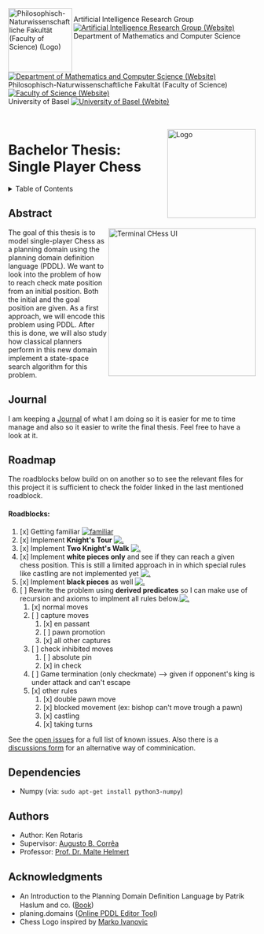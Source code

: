 <img width="130" align="left" src="https://webmo.ch/wp-content/uploads/2022/03/csm_fakulogo_372ebdb784-2.png" alt="Philosophisch-Naturwissenschaftliche Fakultät (Faculty of Science) (Logo)">

Artificial Intelligence Research Group [![Artificial Intelligence Research Group (Website)](https://webmo.ch/wp-content/uploads/2022/03/External_Link_Logo.png)][AI Group]<br>
Department of Mathematics and Computer Science [![Department of Mathematics and Computer Science (Website)](https://webmo.ch/wp-content/uploads/2022/03/External_Link_Logo.png)][dmi]<br>
Philosophisch-Naturwissenschaftliche Fakultät (Faculty of Science) [![Faculty of Science (Website)](https://webmo.ch/wp-content/uploads/2022/03/External_Link_Logo.png)][philnat]<br>
University of Basel [![University of Basel (Webite)](https://webmo.ch/wp-content/uploads/2022/03/External_Link_Logo.png)][unibas]<br><br><br>

<img width="180" align="right" src="https://webmo.ch/wp-content/uploads/2022/03/logo-4-1.png" alt="Logo">

# Bachelor Thesis: Single Player Chess
<!-- TABLE OF CONTENTS -->
<details>
  <summary>Table of Contents</summary>
  <ol>
    <li><a href="#abstract">Abstract</a></li>
    <li><a href="#journal">Journal</a></li>
    <li><a href="#roadmap">Roadmap</a></li>
    <li><a href="#authors">Authors</a></li>
    <li><a href="#acknowledgments">Acknowledgments</a></li>
  </ol>
</details>

<!-- Abstract -->
## Abstract
<img width="300" align="right" src="https://webmo.ch/wp-content/uploads/2022/03/Screenshot-from-2022-03-04-15-52-21.png" alt="Terminal CHess UI">
The goal of this thesis is to model single-player Chess as a planning domain using the planning domain definition language (PDDL). We want to look into the problem of how to reach check mate position from an initial position. Both the initial and the goal position are given. As a first approach, we will encode this problem using PDDL. After this is done, we will also study how classical planners perform in this new domain implement a state-space search algorithm for this problem. 
<br clear="right"/>

<!-- Journal -->
## Journal
I am keeping a [Journal](Journal.md) of what I am doing so it is easier for me to time manage and also so it easier to write the final thesis. Feel free to have a look at it.

<!-- ROADMAP -->
## Roadmap
The roadblocks below build on on another so to see the relevant files for this project it is sufficient to check the folder linked in the last mentioned roadblock.

<!-- ROADBLOCKS -->
#### Roadblocks: 
1. [x] Getting familiar [![familiar](https://webmo.ch/wp-content/uploads/2022/03/External_Link_Logo.png)][1_First_attempt]
2. [x] Implement **Knight's Tour** [![.](https://webmo.ch/wp-content/uploads/2022/03/External_Link_Logo.png)][2_Knights Tour]
3. [x] Implement **Two Knight's Walk** [![.](https://webmo.ch/wp-content/uploads/2022/03/External_Link_Logo.png)][3_Two Knights Tour]
4. [x] Implement **white pieces only** and see if they can reach a given chess position. This is still a limited approach in in which special rules like castling are not implemented yet [![.](https://webmo.ch/wp-content/uploads/2022/03/External_Link_Logo.png)][4_White_Pieces_limitated]
5. [x] Implement **black pieces** as well [![.](https://webmo.ch/wp-content/uploads/2022/03/External_Link_Logo.png)][5_white&black_limitated]
6. [ ] Rewrite the problem using **derived predicates** so I can make use of recursion and axioms to implment all rules below.[![.](https://webmo.ch/wp-content/uploads/2022/03/External_Link_Logo.png)][6_all_rules_implemented]
   1. [x] normal moves
   2. [ ] capture moves
      1. [x] en passant
      2. [ ] pawn promotion
      3. [x] all other captures
   3. [ ] check inhibited moves
      1. [ ] absolute pin
      2. [x] in check
   4. [ ] Game termination (only checkmate) --> given if opponent's king is under attack and can't escape
   5. [x] other rules
      1. [x] double pawn move 
      2. [x] blocked movement (ex: bishop can't move trough a pawn)
      3. [x] castling
      4. [x] taking turns

See the [open issues](https://github.com/kentaris/Bachelor-Thesis_Single-Player-Chess/issues) for a full list of known issues.
Also there is a [discussions form](https://github.com/kentaris/Bachelor-Thesis_Single-Player-Chess/discussions/) for an alternative way of comminication.

<!-- Requirements -->
## Dependencies

* Numpy (via: `sudo apt-get install python3-numpy`)

<!-- Authors -->
## Authors

* Author: Ken Rotaris<br>
* Supervisor: [Augusto B. Corrêa](https://ai.dmi.unibas.ch/people/correa/)
* Professor: [Prof. Dr. Malte Helmert](https://ai.dmi.unibas.ch/people/helmert)

<!-- Acknowledgments -->
## Acknowledgments

* An Introduction to the Planning Domain Deﬁnition Language by Patrik Haslum and co. ([Book](https://www.morganclaypool.com/doi/abs/10.2200/S00900ED2V01Y201902AIM042))
* planing.domains ([Online PDDL Editor Tool](http://planning.domains/))
* Chess Logo inspired by [Marko Ivanovic](https://dribbble.com/shots/14950766/attachments/6667952?mode=media)

[AI Group]: https://ai.dmi.unibas.ch/
[dmi]: https://dmi.unibas.ch/en/
[philnat]: https://philnat.unibas.ch/
[unibas]: https://www.unibas.ch/
[1_First_attempt]: https://github.com/kentaris/Bachelor-Thesis_Single-Player-Chess/tree/main/Bachelorarbeit/Stages/1_First_attempt
[2_Knights Tour]: https://github.com/kentaris/Bachelor-Thesis_Single-Player-Chess/tree/main/Bachelorarbeit/Stages/2_Knights_Tour
[3_Two Knights Tour]: https://github.com/kentaris/Bachelor-Thesis_Single-Player-Chess/tree/main/Bachelorarbeit/Stages/3_Two_Knights_Tour
[4_White_Pieces_limitated]: https://github.com/kentaris/Bachelor-Thesis_Single-Player-Chess/tree/main/Bachelorarbeit/Stages/4_White_Pieces_limitated
[5_white&black_limitated]: https://github.com/kentaris/Bachelor-Thesis_Single-Player-Chess/tree/main/Bachelorarbeit/Stages/5_white&black_limitated
[6_all_rules_implemented]: https://github.com/kentaris/Bachelor-Thesis_Single-Player-Chess/tree/main/Bachelorarbeit/Stages/6_all_rules_implemented
